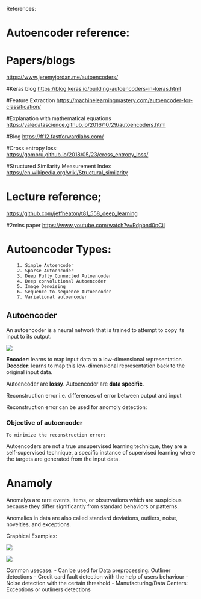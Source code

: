 References:

# Autoencoder reference:


# Papers/blogs
https://www.jeremyjordan.me/autoencoders/

#Keras blog
https://blog.keras.io/building-autoencoders-in-keras.html

#Feature Extraction
https://machinelearningmastery.com/autoencoder-for-classification/


#Explanation with mathematical equations
https://yaledatascience.github.io/2016/10/29/autoencoders.html

#Blog
https://ff12.fastforwardlabs.com/

#Cross entropy loss:
https://gombru.github.io/2018/05/23/cross_entropy_loss/

#Structured Similarity Measurement Index
https://en.wikipedia.org/wiki/Structural_similarity

# Lecture reference;
https://github.com/jeffheaton/t81_558_deep_learning


#2mins paper
https://www.youtube.com/watch?v=Rdpbnd0pCiI



# Autoencoder Types:
        1. Simple Autoencoder 
        2. Sparse Autoencoder
        3. Deep Fully Connected Autoencoder
        4. Deep convolutional Autoencoder
        5. Image Denoising 
        6. Sequence-to-sequence Autoencoder
        7. Variational autoencoder
        
        
 
 ## Autoencoder
 
 An autoencoder is a neural network that is trained to attempt to copy its input to its output.
 
 
 ![](https://i.imgur.com/Bw03yPG.png)

 
 **Encoder**: learns to map input data to a low-dimensional representation
 **Decoder**: learns to map this low-dimensional representation back to the original input data.
 
Autoencoder are **lossy**.
Autoencoder are **data specific**.

Reconstruction error i.e. differences of error between output and input

Reconstruction error can be used for anomoly detection:
 
        
        
### Objective of autoencoder 
    To minimize the reconstruction error: 
        
 
Autoencoders are not a true unsupervised learning technique, they are a self-supervised technique, a specific instance of supervised learning where the targets are generated from the input data.
  



        
  
 # Anamoly 

Anomalys are rare events, items, or observations which are suspicious because they differ significantly from standard behaviors or patterns.

Anomalies in data are also called standard deviations, outliers, noise, novelties, and exceptions.

Graphical Examples:

![](https://i.imgur.com/dYJFt3s.png)

![](https://i.imgur.com/kVaP0ex.png)


Common usecase:
    - Can be used for Data preprocessing: Outliner detections
    - Credit card fault detection with the help of users behaviour
    - Noise detection with the certain threshold
    - Manufacturing/Data Centers: Exceptions or outliners detections



 